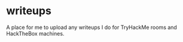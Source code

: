# writeups

A place for me to upload any writeups I do for TryHackMe rooms and HackTheBox machines.
